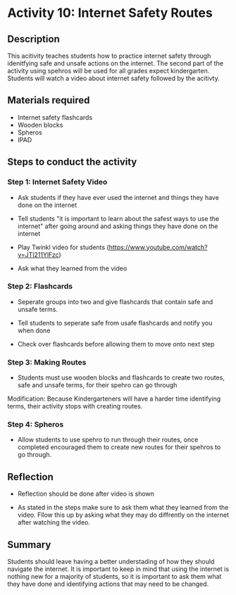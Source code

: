 # Activity 10: Internet Safety Routes

## Description

This acitivity teaches students how to practice internet safety through idenitfying safe and unsafe actions on the internet. The second part of the activity using spehros will be used for all grades expect kindergarten. Students will watch a video about internet safety followed by the acitivty. 

## Materials required

- Internet safety flashcards 
- Wooden blocks 
- Spheros 
- IPAD 

## Steps to conduct the activity

### Step 1: Internet Safety Video 

- Ask students if they have ever used the internet and things they have done on the internet 

- Tell students "it is important to learn about the safest ways to use the internet" after going around and asking things they have done on the internet 

- Play Twinkl video for students (https://www.youtube.com/watch?v=JTl211YlFzc)

- Ask what they learned from the video 

### Step 2: Flashcards

- Seperate groups into two and give flashcards that contain safe and unsafe terms. 

- Tell students to seperate safe from usafe flashcards and notify you when done 

- Check over flashcards before allowing them to move onto next step

### Step 3: Making Routes

- Students must use wooden blocks and flashcards to create two routes, safe and unsafe terms, for their spehro can go through 

Modification: Because Kindergarteners will have a harder time identifying terms, their activity stops with creating routes. 

### Step 4: Spheros

- Allow students to use spehro to run through their routes, once completed encouraged them to create new routes for their spehros to go through. 


## Reflection

- Reflection should be done after video is shown 

- As stated in the steps make sure to ask them what they learned from the video. Fllow this up by asking what they may do diffrently on the internet after watching the video. 


## Summary

Students should leave having a better understading of how they should navigate the internet. It is important to keep in mind that using the internet is nothing new for a majority of students, so it is important to ask them what they have done and identifying actions that may need to be changed. 